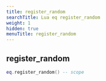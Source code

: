 ```yaml
---
title: register_random
searchTitle: Lua eq register_random
weight: 1
hidden: true
menuTitle: register_random
---
```

## register_random
```lua
eq.register_random() -- scope
```